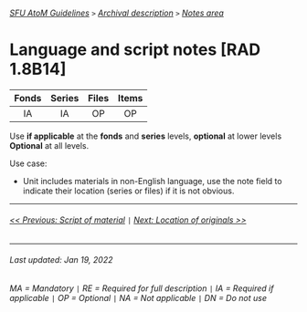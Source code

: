 ###### [SFU AtoM Guidelines](../README.md) `>` [Archival description](overview.md) `>` [Notes area](overview.md#notes-area)

# Language and script notes [RAD 1.8B14]
| Fonds 	| Series 	| Files 	| Items 	|
|:-----:	|:------:	|:-----:	|:-----:	|
|   IA    |   IA    |   OP  	|   OP  	|

Use **if applicable** at the **fonds** and **series** levels, **optional** at lower levels
**Optional** at all levels.

Use case:
- Unit includes materials in non-English language, use the note field to indicate their location (series or files) if it is not obvious.

---
###### [<< Previous: Script of material](script-of-material.md) `|` [Next: Location of originals >>](location-of-originals.md)
---
###### Last updated: Jan 19, 2022
###### MA = Mandatory `|` RE = Required for full description `|` IA = Required if applicable `|` OP = Optional `|` NA = Not applicable `|` DN = Do not use
